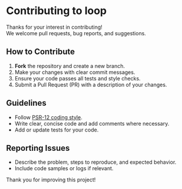 # Contributing to loop

Thanks for your interest in contributing!  
We welcome pull requests, bug reports, and suggestions.

## How to Contribute

1. **Fork** the repository and create a new branch.
2. Make your changes with clear commit messages.
3. Ensure your code passes all tests and style checks.
4. Submit a Pull Request (PR) with a description of your changes.

## Guidelines

- Follow [PSR-12 coding style](https://www.php-fig.org/psr/psr-12/).
- Write clear, concise code and add comments where necessary.
- Add or update tests for your code.

## Reporting Issues

- Describe the problem, steps to reproduce, and expected behavior.
- Include code samples or logs if relevant.

Thank you for improving this project!  
